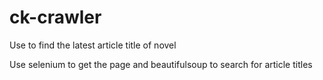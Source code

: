 # ck-crawler
Use to find the latest article title of novel

Use selenium to get the page and beautifulsoup to search for article titles


